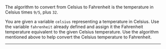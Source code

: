 <div class="challenge-instructions basic-algorithm-scripting"><div><section id="description">
<p>The algorithm to convert from Celsius to Fahrenheit is the temperature in Celsius times <code>9/5</code>, plus <code>32</code>.</p>
<p>You are given a variable <code>celsius</code> representing a temperature in Celsius. Use the variable <code>fahrenheit</code> already defined and assign it the Fahrenheit temperature equivalent to the given Celsius temperature. Use the algorithm mentioned above to help convert the Celsius temperature to Fahrenheit.</p>
</section></div><hr/></div>
